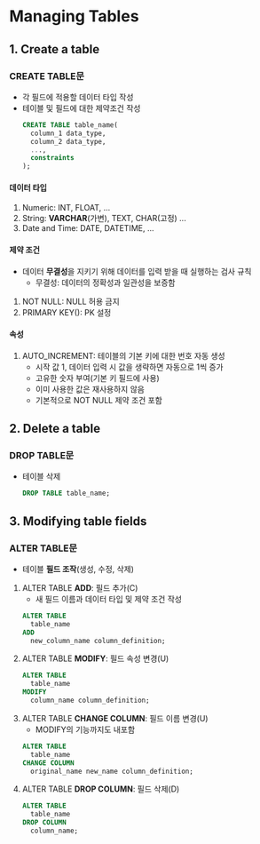 # Managing Tables

## 1. Create a table

### CREATE TABLE문
- 각 필드에 적용할 데이터 타입 작성
- 테이블 및 필드에 대한 제약조건 작성
  ```SQL
  CREATE TABLE table_name(
    column_1 data_type,
    column_2 data_type,
    ...,
    constraints
  );
  ```
#### 데이터 타입
1. Numeric: INT, FLOAT, ...
2. String: **VARCHAR**(가변), TEXT, CHAR(고정) ...
3. Date and Time: DATE, DATETIME, ...

#### 제약 조건
- 데이터 **무결성**을 지키기 위해 데이터를 입력 받을 때 실행하는 검사 규칙
  - 무결성: 데이터의 정확성과 일관성을 보증함
1. NOT NULL: NULL 허용 금지
2. PRIMARY KEY(): PK 설정

#### 속성
1. AUTO_INCREMENT: 테이블의 기본 키에 대한 번호 자동 생성
    - 시작 값 1, 데이터 입력 시 값을 생략하면 자동으로 1씩 증가
    - 고유한 숫자 부여(기본 키 필드에 사용)
    - 이미 사용한 값은 재사용하지 않음
    - 기본적으로 NOT NULL 제약 조건 포함

## 2. Delete a table

### DROP TABLE문
- 테이블 삭제
  ```SQL
  DROP TABLE table_name;
  ```

## 3. Modifying table fields

### ALTER TABLE문
- 테이블 **필드 조작**(생성, 수정, 삭제)
1. ALTER TABLE **ADD**: 필드 추가(C)
    - 새 필드 이름과 데이터 타입 및 제약 조건 작성
    ```SQL
    ALTER TABLE
      table_name
    ADD
      new_column_name column_definition;
    ```
2. ALTER TABLE **MODIFY**: 필드 속성 변경(U)
    ```SQL
    ALTER TABLE
      table_name
    MODIFY
      column_name column_definition;
    ```
3. ALTER TABLE **CHANGE COLUMN**: 필드 이름 변경(U)
    - MODIFY의 기능까지도 내포함
    ```SQL
    ALTER TABLE
      table_name
    CHANGE COLUMN
      original_name new_name column_definition;
    ```
4. ALTER TABLE **DROP COLUMN**: 필드 삭제(D)
    ```SQL
    ALTER TABLE
      table_name
    DROP COLUMN
      column_name;
    ```
